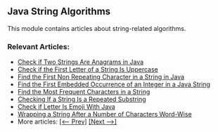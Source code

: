 ## Java String Algorithms

This module contains articles about string-related algorithms.

### Relevant Articles:
- [Check if Two Strings Are Anagrams in Java](https://www.baeldung.com/java-strings-anagrams)
- [Check if the First Letter of a String Is Uppercase](https://www.baeldung.com/java-check-first-letter-uppercase)
- [Find the First Non Repeating Character in a String in Java](https://www.baeldung.com/java-find-the-first-non-repeating-character)
- [Find the First Embedded Occurrence of an Integer in a Java String](https://www.baeldung.com/java-string-find-embedded-integer)
- [Find the Most Frequent Characters in a String](https://www.baeldung.com/java-string-find-most-frequent-characters)
- [Checking If a String Is a Repeated Substring](https://www.baeldung.com/java-repeated-substring)
- [Check if Letter Is Emoji With Java](https://www.baeldung.com/java-check-letter-emoji)
- [Wrapping a String After a Number of Characters Word-Wise](https://www.baeldung.com/java-wrap-string-number-characters-word-wise)
- More articles: [[<-- Prev]](../core-java-string-algorithms-2) [[Next -->]](../core-java-string-algorithms-4)
